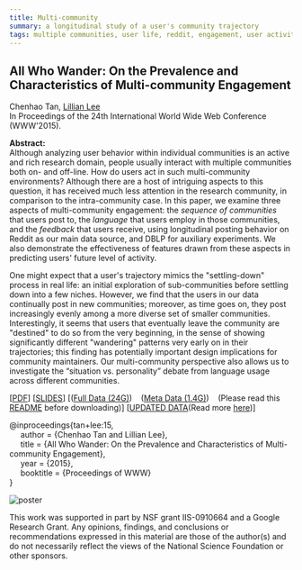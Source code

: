 ```yaml
---
title: Multi-community
summary: a longitudinal study of a user's community trajectory
tags: multiple communities, user life, reddit, engagement, user activity
---
```


## All Who Wander: On the Prevalence and Characteristics of Multi-community Engagement     
Chenhao Tan, [Lillian Lee][lillian_lee]     
In Proceedings of the 24th International World Wide Web Conference (WWW'2015).     


**Abstract:**    
Although analyzing user behavior within individual communities is an active and rich research domain, people usually interact with multiple communities both on- and off-line. How do users act in such multi-community environments? Although there are a host of intriguing aspects to this question, it has received much less attention in the research community, in comparison to the intra-community case. In this paper, we examine three aspects of multi-community engagement: the _sequence of communities_ that users post to, the _language_ that users employ in those communities, and the _feedback_ that users receive, using longitudinal posting behavior on Reddit as our main data source, and DBLP for auxiliary experiments. We also demonstrate the effectiveness of features drawn from these aspects in predicting users' future level of activity.    

One might expect that a user's trajectory mimics the "settling-down" process in real life: an initial exploration of sub-communities before settling down into a few niches. However, we find that the users in our data continually post in new communities; moreover, as time goes on, they post increasingly evenly among a more diverse set of smaller communities. Interestingly, it seems that users that eventually leave the community are "destined" to do so from the very beginning, in the sense of showing significantly different "wandering" patterns very early on in their trajectories; this finding has potentially important design implications for community maintainers. Our multi-community perspective also allows us to investigate the “situation vs. personality” debate from language usage across different communities.

[[PDF][paper_link]]
[[SLIDES][www_slides_link]]
[([Full Data (24G)][full_data_link]) &nbsp;&nbsp; ([Meta Data (1.4G)][meta_data_link]) &nbsp;&nbsp; (Please read this [README][readme_link] before downloading)]
[[UPDATED DATA](https://drive.google.com/file/d/14VLsBnqtLRIZmi-3NZYUZlk0lv9S6Se4/view?usp=sharing)(Read more [here](http://www.cs.cornell.edu/~jhessel/reddit/gaps.html))]

@inproceedings{tan+lee:15,   
&nbsp;&nbsp;&nbsp;&nbsp;
author = {Chenhao Tan and Lillian Lee},   
&nbsp;&nbsp;&nbsp;&nbsp;
title = {All Who Wander: On the Prevalence and Characteristics of Multi-community Engagement},   
&nbsp;&nbsp;&nbsp;&nbsp;
year = {2015},   
&nbsp;&nbsp;&nbsp;&nbsp;
booktitle = {Proceedings of WWW}   
}

![poster][www15_poster]


This work was supported in part by NSF grant IIS-0910664 and a Google Research Grant. 
Any opinions, findings, and conclusions or recommendations expressed in this material are those of the author(s) and do not necessarily reflect the views of the National Science Foundation or other sponsors.

[paper_link]: /pubs/multi-community.pdf
[www_slides_link]: /pubs/multi-community-www-2015.pdf
[readme_link]: /data/multi-community/README.txt
[full_data_link]: https://drive.google.com/open?id=0BwXabZ_Gd2slUVNISF8yWUpMNEE
[meta_data_link]: /data/multi-community/reddit_meta_data.tar.gz
[//]: <> (links for collaborators)
[claire_cardie]: http://www.cs.cornell.edu/home/cardie/
[ed_chi]: http://www-users.cs.umn.edu/~echi/
[eunsol_choi]: http://homes.cs.washington.edu/~eunsol/home.html
[cristian_danescu_niculescu_mizil]: http://www.mpi-sws.org/~cristian/
[evgeniy_gabrilovich]: http://www.cs.technion.ac.il/~gabr/
[david_huffaker]: http://www.davehuffaker.com
[bobby_kleinberg]: http://www.cs.cornell.edu/~rdk
[jon_kleinberg]: http://www.cs.cornell.edu/home/kleinber
[gueorgi_kossinets]: https://sites.google.com/site/gkossinets/
[lillian_lee]: http://www.cs.cornell.edu/home/llee
[tao_lei]: http://people.csail.mit.edu/taolei/
[ping_li]: http://www.stat.cornell.edu/~li/
[bin_lu]: http://sites.google.com/site/lubin2010/
[michael_macy]: http://www.soc.cornell.edu/faculty/macy.html
[bo_pang]: https://sites.google.com/site/bopang42/
[daniel_romero]: http://www.dromero.org/
[alex_smola]: alex.smola.org
[jimeng_sun]: http://www.sunlab.org/
[jie_tang]: http://keg.cs.tsinghua.edu.cn/persons/johan_ugander
[johan_ugander]: http://people.cam.cornell.edu/~jugander/
[fei_wang]: http://sites.google.com/site/feiwang03/
[shaomei_wu]: http://www.cs.cornell.edu/~sw475/
[ming_zhou]: http://research.microsoft.com/en-us/people/mingzhou
[gs_profile]:http://scholar.google.com/citations?user=KGMaP18AAAAJ&hl=en
[www15_poster]: /pubs/multi-community-poster.jpg
